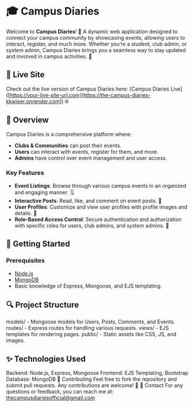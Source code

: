 # 🎓 Campus Diaries

Welcome to **Campus Diaries**! 🌟 A dynamic web application designed to connect your campus community by showcasing events, allowing users to interact, register, and much more. Whether you’re a student, club admin, or system admin, Campus Diaries brings you a seamless way to stay updated and involved in campus activities. 🚀

## 🚀 Live Site

Check out the live version of Campus Diaries here: [Campus Diaries Live]([https://your-live-site-url.com](https://the-campus-diaries-kkwieer.onrender.com]) 🌐

## 📖 Overview

Campus Diaries is a comprehensive platform where:

- **Clubs & Communities** can post their events.
- **Users** can interact with events, register for them, and more.
- **Admins** have control over event management and user access.

### Key Features

- **Event Listings**: Browse through various campus events in an organized and engaging manner. 🗓️
- **Interactive Posts**: Read, like, and comment on event posts. 💬
- **User Profiles**: Customize and view user profiles with profile images and details. 👤
- **Role-Based Access Control**: Secure authentication and authorization with specific roles for users, club admins, and system admins. 🔐

## 📑 Getting Started

### Prerequisites

- [Node.js](https://nodejs.org/)
- [MongoDB](https://www.mongodb.com/try/download/community)
- Basic knowledge of Express, Mongoose, and EJS templating.

## 🔍 Project Structure
models/ - Mongoose models for Users, Posts, Comments, and Events.
routes/ - Express routes for handling various requests.
views/ - EJS templates for rendering pages.
public/ - Static assets like CSS, JS, and images.
## ✨ Technologies Used
Backend: Node.js, Express, Mongoose
Frontend: EJS Templating, Bootstrap
Database: MongoDB
🤝 Contributing
Feel free to fork the repository and submit pull requests. Any contributions are welcome! 🙌
📧 Contact
For any questions or feedback, you can reach me at: thecampusdiariesofficial@gmail.com


